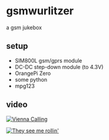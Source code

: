 # gsmwurlitzer
a gsm jukebox

## setup
* SIM800L gsm/gprs module
* DC-DC step-down module (to 4.3V)
* OrangePi Zero
* some python
* mpg123

## video
[![Vienna Calling](http://img.youtube.com/vi/GyC7tNHuc_A/1.jpg)](http://www.youtube.com/watch?v=GyC7tNHuc_A)

[![They see me rollin'](http://img.youtube.com/vi/2Z06ddHkA6g/3.jpg)](http://www.youtube.com/watch?v=2Z06ddHkA6g)
